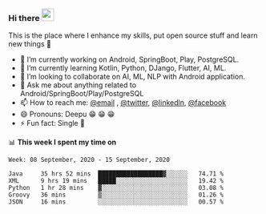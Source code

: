 ### Hi there <img src="https://media.giphy.com/media/hvRJCLFzcasrR4ia7z/giphy.gif" width="25px">
This is the place where I enhance my skills, put open source stuff and learn new things :rofl:

- 🔭 I’m currently working on Android, SpringBoot, Play, PostgreSQL. 
- 🌱 I’m currently learning Kotlin, Python, DJango, Flutter, AI, ML.
- 👯 I’m looking to collaborate on AI, ML, NLP with Android application.
- 💬 Ask me about anything related to Android/SpringBoot/Play/PostgreSQL
- 📫 How to reach me: [@email](deepakgupta7403@gmail.com) , [@twitter](https://twitter.com/deepakgupta7403), [@linkedln](https://in.linkedin.com/in/deepak-gupta-23b3b1113), [@facebook](https://facebook.com/deepakgupta7403)
- 😄 Pronouns: Deepu :grin: :grin: :grin:
- ⚡ Fun fact: Single :grimacing:

📊 **This week I spent my time on**

<!--START_SECTION:waka-->
```text
Week: 08 September, 2020 - 15 September, 2020

Java     35 hrs 52 mins  ██████████████████▓░░░░░░   74.71 % 
XML      9 hrs 19 mins   █████░░░░░░░░░░░░░░░░░░░░   19.42 % 
Python   1 hr 28 mins    ▓░░░░░░░░░░░░░░░░░░░░░░░░   03.08 % 
Groovy   36 mins         ▒░░░░░░░░░░░░░░░░░░░░░░░░   01.26 % 
JSON     16 mins         ░░░░░░░░░░░░░░░░░░░░░░░░░   00.57 % 
```
<!--END_SECTION:waka-->
